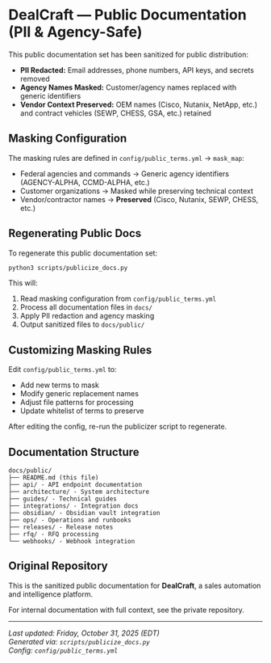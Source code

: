 # DealCraft — Public Documentation (PII & Agency-Safe)

This public documentation set has been sanitized for public distribution:
- **PII Redacted:** Email addresses, phone numbers, API keys, and secrets removed
- **Agency Names Masked:** Customer/agency names replaced with generic identifiers
- **Vendor Context Preserved:** OEM names (Cisco, Nutanix, NetApp, etc.) and contract vehicles (SEWP, CHESS, GSA, etc.) retained

## Masking Configuration

The masking rules are defined in `config/public_terms.yml` → `mask_map`:
- Federal agencies and commands → Generic agency identifiers (AGENCY-ALPHA, CCMD-ALPHA, etc.)
- Customer organizations → Masked while preserving technical context
- Vendor/contractor names → **Preserved** (Cisco, Nutanix, SEWP, CHESS, etc.)

## Regenerating Public Docs

To regenerate this public documentation set:

```bash
python3 scripts/publicize_docs.py
```

This will:
1. Read masking configuration from `config/public_terms.yml`
2. Process all documentation files in `docs/`
3. Apply PII redaction and agency masking
4. Output sanitized files to `docs/public/`

## Customizing Masking Rules

Edit `config/public_terms.yml` to:
- Add new terms to mask
- Modify generic replacement names
- Adjust file patterns for processing
- Update whitelist of terms to preserve

After editing the config, re-run the publicizer script to regenerate.

## Documentation Structure

```
docs/public/
├── README.md (this file)
├── api/ - API endpoint documentation
├── architecture/ - System architecture
├── guides/ - Technical guides
├── integrations/ - Integration docs
├── obsidian/ - Obsidian vault integration
├── ops/ - Operations and runbooks
├── releases/ - Release notes
├── rfq/ - RFQ processing
└── webhooks/ - Webhook integration
```

## Original Repository

This is the sanitized public documentation for **DealCraft**, a sales automation and intelligence platform.

For internal documentation with full context, see the private repository.

---

_Last updated: Friday, October 31, 2025 (EDT)_  
_Generated via: `scripts/publicize_docs.py`_  
_Config: `config/public_terms.yml`_

